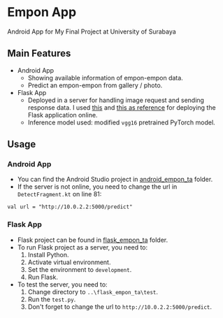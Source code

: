 # Empon App
Android App for My Final Project at University of Surabaya

## Main Features
- Android App
  - Showing available information of empon-empon data.
  - Predict an empon-empon from gallery / photo.
- Flask App
  - Deployed in a server for handling image request and sending response data. I used [this](https://www.rosehosting.com/blog/how-to-deploy-flask-application-with-nginx-and-gunicorn-on-ubuntu-20-04/) and [this  as reference](https://www.digitalocean.com/community/tutorials/how-to-serve-flask-applications-with-gunicorn-and-nginx-on-ubuntu-20-04) for deploying the Flask application online.
  - Inference model used: modified `vgg16` pretrained PyTorch model.

## Usage
### Android App
- You can find the Android Studio project in [android_empon_ta](https://github.com/owenlieyanto/empon_app/tree/master/android_empon_ta) folder.
- If the server is not online, you need to change the url in `DetectFragment.kt` on line 81:

```
val url = "http://10.0.2.2:5000/predict"
```

### Flask App
- Flask project can be found in [flask_empon_ta](https://github.com/owenlieyanto/empon_app/tree/master/flask_empon_ta) folder.
- To run Flask project as a server, you need to:
	1. Install Python.
	2. Activate virtual environment.
	3. Set the environment to `development`.
	4. Run Flask.
- To test the server, you need to:
	1. Change directory to `..\flask_empon_ta\test`.
	2. Run the `test.py`.
	3. Don't forget to change the url to `http://10.0.2.2:5000/predict`.
